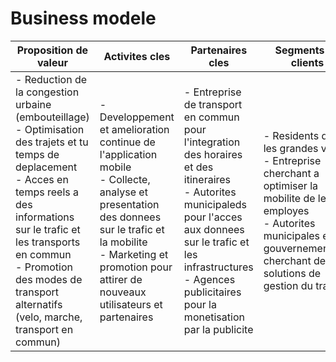 # Business modele

| Proposition de valeur | Activites cles | Partenaires cles | Segments de clients | Relation client | Ressources cles | Sources de revenus | Structure de couts | Canaux de distribution |
|-|-|-|-|-|-|-|-|-|
| - Reduction de la congestion urbaine (embouteillage) <br> - Optimisation des trajets et tu temps de deplacement <br> - Acces en temps reels a des informations sur le trafic et les transports en commun <br> - Promotion des modes de transport alternatifs (velo, marche, transport en commun) | - Developpement et amelioration continue de l'application mobile <br> - Collecte, analyse et presentation des donnees sur le trafic et la mobilite <br> - Marketing et promotion pour attirer de nouveaux utilisateurs et partenaires | - Entreprise de transport en commun pour l'integration des horaires et des itineraires <br> - Autorites municipaleds pour l'acces aux donnees sur le trafic et les infrastructures <br> - Agences publicitaires pour la monetisation par la publicite | - Residents dans les grandes villes <br> - Entreprise cherchant a optimiser la mobilite de leurs employes <br> - Autorites municipales et gouvernementales cherchant des solutions de gestion du trafic | - Service clientele pour le support et les retours des utilisateurs <br> - Notification pour les mises a jour sur le trafic et les evenements <br> - Collecte de commentaires et d'evaluations pour ameliorer continuellement l'application | - Developpeurs et ingenieurs pour la conception et la maintenace de l'application <br> - Serveurs pour la gestion des donnees en temps reel <br> - Expert en analyse de donnees et en geolocalisation | - Version freenium avec des fonctionnalites de base et une version payante avec des fonctionnalites avancees <br> - Publicite ciblee basee sur les habitudes de deplacement des utilisateurs <br> - Partenariats avec les services de transport en commun pour des offres promotionnelles | - Developpement et maintenance logicielle <br> - Cout d'hebergement <br> - Salaires des employes et frais generaux <br> - Couts de marketing et de promotion | - Telechargement direct depuis les plateformes d'application de telechargements d'app mobile (**App Store**, **Google Play Store) <br> - Publicite a travers les reseaux sociaux <br> - Collaboration avec les autorites municipales pour une diffusion aupres des residents |
